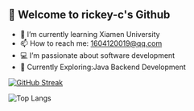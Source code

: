 ## 👋 Welcome to rickey-c's Github
- 🌱 I’m currently learning Xiamen University
- 📫 How to reach me: 1604120019@qq.com
- 💻 I’m passionate about software development
- 📘 Currently Exploring:Java Backend Development

[![GitHub Streak](https://streak-stats.demolab.com?user=rickey-c&theme=tokyonight&card_width=600&card_height=200)](https://git.io/streak-stats)  

![Top Langs](https://github-readme-stats.vercel.app/api/top-langs/?username=rickey-c&layout=compact&theme=radical)



